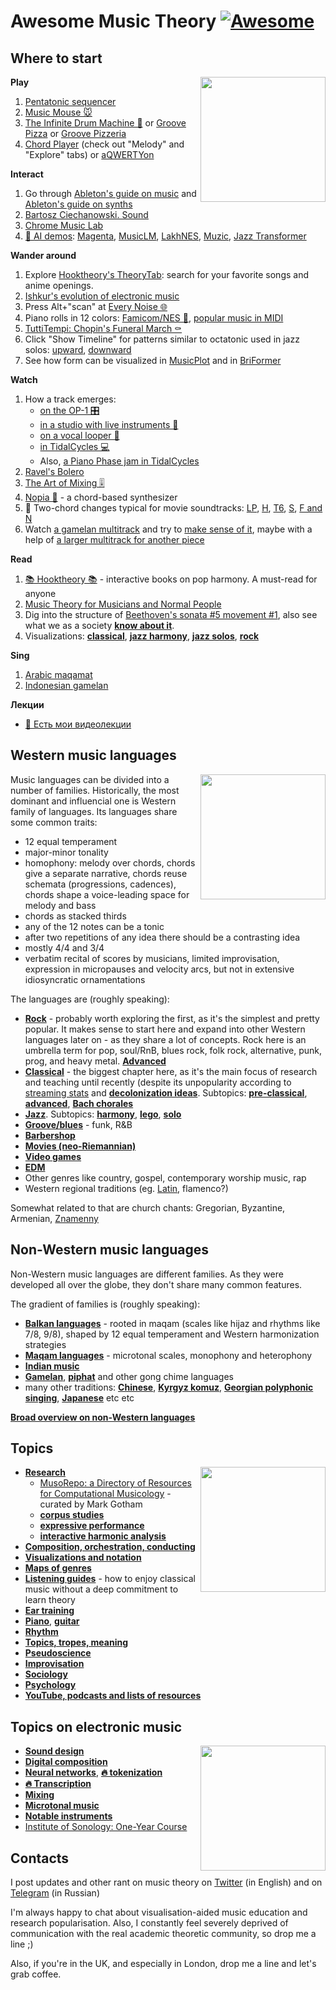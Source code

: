 Awesome Music Theory [![Awesome](https://cdn.rawgit.com/sindresorhus/awesome/d7305f38d29fed78fa85652e3a63e154dd8e8829/media/badge.svg)](https://github.com/sindresorhus/awesome)
===

Where to start
---

<img src="https://user-images.githubusercontent.com/1491908/220568166-377d3637-b5f6-45a9-906c-a8e4a21c3778.jpg" width="200" align="right">

**Play**
1. [Pentatonic sequencer](https://www.maxlaumeister.com/tonematrix/)
2. [Music Mouse 🐭](https://teropa.info/musicmouse/)
3. [The Infinite Drum Machine 🥁](https://experiments.withgoogle.com/ai/drum-machine/view/) or [Groove Pizza](https://apps.musedlab.org/groovepizza/) or [Groove Pizzeria](https://tylerbisson.com/Groove-Pizzeria/)
4. [Chord Player](https://www.onemotion.com/chord-player/) (check out "Melody" and "Explore" tabs) or [aQWERTYon](https://apps.musedlab.org/aqwertyon/)


**Interact**
1. Go through [Ableton's guide on music](https://learningmusic.ableton.com/) and [Ableton's guide on synths](https://learningsynths.ableton.com/)
1. [Bartosz Ciechanowski. Sound](https://ciechanow.ski/sound/)
2. [Chrome Music Lab](https://musiclab.chromeexperiments.com/)
16. [🤖 AI demos](https://github.com/affige/genmusic_demo_list): [Magenta](https://magenta.tensorflow.org/demos/), [MusicLM](https://google-research.github.io/seanet/musiclm/examples/), [LakhNES](https://chrisdonahue.com/LakhNES/), [Muzic](https://ai-muzic.github.io/), [Jazz Transformer](https://drive.google.com/drive/folders/1-EeV02jvRftdvwWXa0KpoMvyRQaXUJ0W)


**Wander around**
1. Explore [Hooktheory's TheoryTab](https://www.hooktheory.com/theorytab): search for your favorite songs and anime openings. 
1. [Ishkur's evolution of electronic music](https://music.ishkur.com/)
12. Press Alt+"scan" at [Every Noise 🌐](https://everynoise.com/)
13. Piano rolls in 12 colors: [Famicom/NES 👾](https://rawl.rocks/browse/Nintendo), [popular music in MIDI](https://rawl.rocks/)
15. [TuttiTempi: Chopin's Funeral March ⚰️](https://tuttitempi.com/#scoreId=U00000578581&from=0.5622&to=0.8122&youtube=1&spotify=0&muziekweb=0)
10. Click "Show Timeline" for patterns similar to octatonic used in jazz solos: [upward](https://dig-that-lick.hfm-weimar.de/similarity_search/search?id=8855&target_layout=&group_by=&task_id=6c3656c4-724b-401a-a69a-4f874adddafc), [downward](https://dig-that-lick.hfm-weimar.de/similarity_search/search?id=8856&target_layout=&group_by=&task_id=dce240ac-68c9-49f4-90f5-636e0ad2d15b)
11. See how form can be visualized in [MusicPlot](https://wlouie1.github.io/MusicPlot/musicplot.html) and in [BriFormer](https://www.brianedwardjarvis.com/MusicTheoryWebApps/BriFormer/briformer.html)


**Watch**
1. How a track emerges:
   - [on the OP-1 🎛️](https://www.youtube.com/watch?v=lu5XB1Y2rHk)
   - [in a studio with live instruments 🎻](https://www.youtube.com/watch?v=4CGBfbB4g0Y)
   - [on a vocal looper 🎤](https://youtu.be/nvIGCMhjkvw?t=39)
   - [in TidalCycles 💻](https://youtu.be/etAZbQtggSQ?t=124)
   - Also, [a Piano Phase jam in TidalCycles](https://www.youtube.com/watch?v=Hc-lcAajQxo)
3. [Ravel's Bolero](https://www.youtube.com/watch?v=4p-mwp0nNac)
2. [The Art of Mixing 🎚️](https://youtu.be/TEjOdqZFvhY?t=25)
4. [Nopia 🎹](https://www.youtube.com/watch?v=Ivuy9QYLFVY) - a chord-based synthesizer
2. 🍿 Two-chord changes typical for movie soundtracks: [LP](https://www.youtube.com/watch?v=I33UqUhKE10), [H](https://www.youtube.com/watch?v=_LCDlv33y4M), [T6](https://www.youtube.com/watch?v=0V1Mfmdt8lA), [S](https://www.youtube.com/watch?v=rfYU1F0pJik), [F and N](https://www.youtube.com/watch?v=tHs3gdouz68)
14. Watch [a gamelan multitrack](https://www.youtube.com/watch?v=ccHTOepjK_s) and try to [make sense of it](https://docs.google.com/document/d/1oKbYpSAcunMTvB-casuFUyiaSuHGJkJhGf5rrvfOPgE/edit), maybe with a help of [a larger multitrack for another piece](https://www.youtube.com/watch?v=jE93bF0dooU)


**Read**
1. [📚 Hooktheory 📚](https://hooktheory.com/affiliate/275-2-3-1.html) - interactive books on pop harmony. A must-read for anyone
1. [Music Theory for Musicians and Normal People](https://tobyrush.com/theorypages/pdf/en-us/the-whole-enchilada-set.pdf) 
1. Dig into the structure of [Beethoven's sonata #5 movement #1](https://rawl.rocks/f/beethoven_sonate_5_1st), also see what we as a society [**know about it**](parts/beethoven_op10no1mov1.md).
17. Visualizations: [**classical**](parts/classical_visualizations.md), [**jazz harmony**](parts/jazz_harmony_visualizations.md), [**jazz solos**](parts/jazz_solo_visualizations.md), [**rock**](parts/rock_visualizations.md)


**Sing**
1. [Arabic maqamat](https://www.youtube.com/watch?v=xN7E1pc8Y2Y&list=PLcfDkfaWrWRRcgUawWPz4bdL0Co17rphx)
2. [Indonesian gamelan](https://www.youtube.com/watch?v=99GFmJmiwZA)


**Лекции**
- [🎥 Есть мои видеолекции](https://t.me/keetezh/1055)

Western music languages
---

<img src="https://user-images.githubusercontent.com/1491908/220957973-a76da180-0bf9-4ad4-b03d-8f6ff2d3a2a7.png" width="200" align="right">


Music languages can be divided into a number of families. Historically, the most dominant and influencial one is Western family of languages. Its languages share some common traits:
- 12 equal temperament
- major-minor tonality
- homophony: melody over chords, chords give a separate narrative, chords reuse schemata (progressions, cadences), chords shape a voice-leading space for melody and bass
- chords as stacked thirds
- any of the 12 notes can be a tonic
- after two repetitions of any idea there should be a contrasting idea
- mostly 4/4 and 3/4
- verbatim recital of scores by musicians, limited improvisation, expression in micropauses and velocity arcs, but not in extensive idiosyncratic ornamentations

The languages are (roughly speaking):
- [**Rock**](parts/rock.md) - probably worth exploring the first, as it's the simplest and pretty popular. It makes sense to start here and expand into other Western languages later on - as they share a lot of concepts. Rock here is an umbrella term for pop, soul/RnB, blues rock, folk rock, alternative, punk, prog, and heavy metal. [**Advanced**](parts/advanced_rock.md)
- [**Classical**](parts/classical.md) - the biggest chapter here, as it's the main focus of research and teaching until recently (despite its unpopularity according to [streaming stats](https://headphonesaddict.com/music-genre-statistics/) and [**decolonization ideas**](parts/decolonization.md). Subtopics: [**pre-classical**](parts/pre_classical.md), [**advanced**](parts/classical_advanced.md), [**Bach chorales**](parts/bach_chorales.md)
- [**Jazz**](parts/jazz.md). Subtopics: [**harmony**](parts/jazz_harmony.md), [**lego**](parts/lego.md), [**solo**](parts/jazz_solo.md)
- [**Groove/blues**](parts/groove.md) - funk, R&B
- [**Barbershop**](parts/barbershop.md)
- [**Movies (neo-Riemannian)**](parts/movies.md)
- [**Video games**](parts/vgm.md)
- [**EDM**](parts/edm.md)
- Other genres like country, gospel, contemporary worship music, rap
- Western regional traditions (eg. [Latin](https://www.halleonard.com/menu/562/latin), flamenco?)

Somewhat related to that are church chants: Gregorian, Byzantine, Armenian, [Znamenny](https://files.tandav.me/orthodox-midi/rawl.html)

Non-Western music languages
---

Non-Western music languages are different families. As they were developed all over the globe, they don't share many common features.

The gradient of families is (roughly speaking):
- [**Balkan languages**](parts/balkan.md) - rooted in maqam (scales like hijaz and rhythms like 7/8, 9/8), shaped by 12 equal temperament and Western harmonization strategies
- [**Maqam languages**](parts/maqam_languages.md) - microtonal scales, monophony and heterophony
- [**Indian music**](parts/indian.md)
- [**Gamelan**](parts/gamelan.md), [**piphat**](parts/piphat.md) and other gong chime languages
- many other traditions: [**Chinese**](parts/chinese.md), [**Kyrgyz komuz**](parts/kyrgyz.md),  [**Georgian polyphonic singing**](parts/georgian.md), [**Japanese**](parts/japanese.md) etc etc

[**Broad overview on non-Western languages**](parts/non_western_languages.md)



Topics
---

<img src="https://user-images.githubusercontent.com/1491908/220949769-3a8467df-3e6c-4664-a973-21c81cfe8fa0.png" width="200" align="right">

- [**Research**](parts/research.md)
   - [MusoRepo: a Directory of Resources for Computational Musicology](https://fourscoreandmore.org/musoRepo/) - curated by Mark Gotham
   - [**corpus studies**](parts/corpus.md)
   - [**expressive performance**](parts/expressive.md)
   - [**interactive harmonic analysis**](parts/harmonic_analysis.md)
- [**Composition, orchestration, conducting**](parts/composition.md)
- [**Visualizations and notation**](parts/visualizations.md)
- [**Maps of genres**](parts/maps_of_genres.md)
- [**Listening guides**](parts/listening_guides.md) - how to enjoy classical music without a deep commitment to learn theory
- [**Ear training**](parts/ear_training.md)
- [**Piano**](parts/piano.md), [**guitar**](parts/guitar.md)
- [**Rhythm**](parts/rhythm.md)
- [**Topics, tropes, meaning**](parts/meaning.md)
- [**Pseudoscience**](parts/pseudoscience.md)
- [**Improvisation**](parts/improvisation.md)
- [**Sociology**](parts/sociology.md)
- [**Psychology**](parts/psychology.md)
- [**YouTube, podcasts and lists of resources**](parts/youtube_and_podcasts.md)



Topics on electronic music
---

<img src="https://user-images.githubusercontent.com/1491908/220955095-75f3a0d3-e090-43e7-a9ae-98c5f8eb1999.png" align="right" width="200">

- [**Sound design**](parts/sound_design.md)
- [**Digital composition**](parts/digital_composition.md)
- [**Neural networks**](parts/nn.md), [**🔥 tokenization**](research/nns.md)
- [**🔥 Transcription**](parts/transcription.md)
- [**Mixing**](parts/mixing.md)
- [**Microtonal music**](parts/microtonal.md)
- [**Notable instruments**](parts/instruments.md)
- [Institute of Sonology: One-Year Course](http://sonology.org/one-year-course-admission/)

Contacts
---

I post updates and other rant on music theory on [Twitter](https://twitter.com/vitalypavlenko) (in English) and on [Telegram](https://t.me/keetezh) (in Russian)

I'm always happy to chat about visualisation-aided music education and research popularisation. Also, I constantly feel severely deprived of communication with the real academic theoretic community, so drop me a line ;)

Also, if you're in the UK, and especially in London, drop me a line and let's grab coffee.
